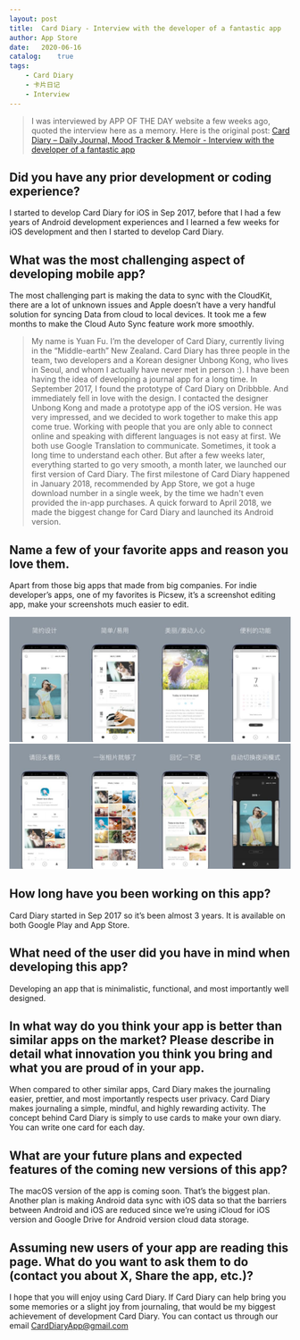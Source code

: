 ```yaml
---
layout: post
title:  Card Diary - Interview with the developer of a fantastic app
author: App Store
date:   2020-06-16
catalog:    true
tags:
    - Card Diary
    - 卡片日记
    - Interview
---
```


> I was interviewed by APP OF THE DAY website a few weeks ago, quoted the interview here as a memory. Here is the original post: [Card Diary – Daily Journal, Mood Tracker & Memoir - Interview with the developer of a fantastic app](https://apps.apple.com/cn/story/id1433996215)

## Did you have any prior development or coding experience?

I started to develop Card Diary for iOS in Sep 2017, before that I had a few years of Android development experiences and I learned a few weeks for iOS development and then I started to develop Card Diary.

## What was the most challenging aspect of developing mobile app?

The most challenging part is making the data to sync with the CloudKit, there are a lot of unknown issues and Apple doesn’t have a very handful solution for syncing Data from cloud to local devices. It took me a few months to make the Cloud Auto Sync feature work more smoothly.

> My name is Yuan Fu. I’m the developer of Card Diary, currently living in the “Middle-earth” New Zealand. Card Diary has three people in the team, two developers and a Korean designer Unbong Kong, who lives in Seoul, and whom I actually have never met in person :). I have been having the idea of developing a journal app for a long time. In September 2017, I found the prototype of Card Diary on Dribbble. And immediately fell in love with the design. I contacted the designer Unbong Kong and made a prototype app of the iOS version. He was very impressed, and we decided to work together to make this app come true. Working with people that you are only able to connect online and speaking with different languages is not easy at first. We both use Google Translation to communicate. Sometimes, it took a long time to understand each other. But after a few weeks later, everything started to go very smooth, a month later, we launched our first version of Card Diary. The first milestone of Card Diary happened in January 2018, recommended by App Store, we got a huge download number in a single week, by the time we hadn't even provided the in-app purchases. A quick forward to April 2018, we made the biggest change for Card Diary and launched its Android version.

## Name a few of your favorite apps and reason you love them.

Apart from those big apps that made from big companies. For indie developer’s apps, one of my favorites is Picsew, it’s a screenshot editing app, make your screenshots much easier to edit.

![](/img/carddiary/zuimei-android-0.jpeg)
![](/img/carddiary/zuimei-android-4.jpeg)

## How long have you been working on this app?

Card Diary started in Sep 2017 so it’s been almost 3 years. It is available on both Google Play and App Store.

## What need of the user did you have in mind when developing this app?

Developing an app that is minimalistic, functional, and most importantly well designed.

## In what way do you think your app is better than similar apps on the market? Please describe in detail what innovation you think you bring and what you are proud of in your app.

When compared to other similar apps, Card Diary makes the journaling easier, prettier, and most importantly respects user privacy. Card Diary makes journaling a simple, mindful, and highly rewarding activity. The concept behind Card Diary is simply to use cards to make your own diary. You can write one card for each day.

## What are your future plans and expected features of the coming new versions of this app?

The macOS version of the app is coming soon. That’s the biggest plan. Another plan is making Android data sync with iOS data so that the barriers between Android and iOS are reduced since we’re using iCloud for iOS version and Google Drive for Android version cloud data storage.

## Assuming new users of your app are reading this page. What do you want to ask them to do (contact you about X, Share the app, etc.)?

I hope that you will enjoy using Card Diary. If Card Diary can help bring you some memories or a slight joy from journaling, that would be my biggest achievement of development Card Diary. You can contact us through our email CardDiaryApp@gmail.com
